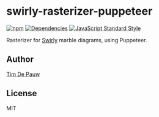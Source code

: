 # swirly-rasterizer-puppeteer

[![npm](https://img.shields.io/npm/v/swirly-rasterizer-puppeteer.svg)](https://www.npmjs.com/package/swirly-rasterizer-puppeteer) [![Dependencies](https://img.shields.io/david/timdp/swirly-rasterizer-puppeteer.svg)](https://david-dm.org/timdp/swirly-rasterizer-puppeteer) [![JavaScript Standard Style](https://img.shields.io/badge/code%20style-standard-brightgreen.svg)](https://standardjs.com/)

Rasterizer for [Swirly](https://github.com/timdp/swirly) marble diagrams, using Puppeteer.

## Author

[Tim De Pauw](https://tmdpw.eu/)

## License

MIT
